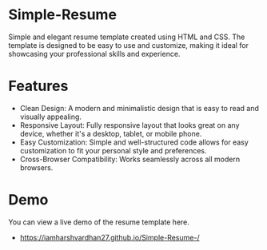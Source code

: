 # Simple-Resume
Simple and elegant resume template created using HTML and CSS. The template is designed to be easy to use and customize, making it ideal for showcasing your professional skills and experience.

# Features
- Clean Design: A modern and minimalistic design that is easy to read and visually appealing.
- Responsive Layout: Fully responsive layout that looks great on any device, whether it's a desktop, tablet, or mobile phone.
- Easy Customization: Simple and well-structured code allows for easy customization to fit your personal style and preferences.
- Cross-Browser Compatibility: Works seamlessly across all modern browsers.

# Demo
You can view a live demo of the resume template here. 
- https://iamharshvardhan27.github.io/Simple-Resume-/

